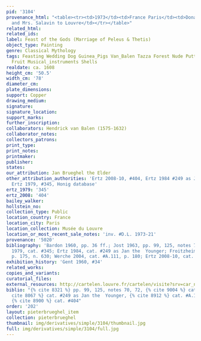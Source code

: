 ```yaml
---
pid: '3104'
provenance_html: "<table><tr><td>1973</td><td>France Paris</td><td>Donated by Mr.
  and Mrs. Salavin to Louvre</td></tr></table>"
related_html: 
related_ids: 
label: Feast of the Gods (Marriage of Peleus & Thetis)
object_type: Painting
genre: Classical Mythology
tags: Feasting Wedding Dog Guinea_Pigs Van_Balen Tazza Forest Nude Putti Flowers Food
  Fruit Musical_instruments Shells
realdate: ca. 1608
height_cm: '50.5'
width_cm: '78'
diameter_cm: 
plate_dimensions: 
support: Copper
drawing_medium: 
signature: 
signature_location: 
support_marks: 
further_inscription: 
collaborators: Hendrick van Balen (1575-1632)
collaborator_notes: 
collectors_patrons: 
print_type: 
print_notes: 
printmaker: 
publisher: 
states: 
our_attribution: Jan Brueghel the Elder
other_attribution_authorities: 'Ertz 2008-10, #404, Ertz 1984 #249 as Jan the Younger,
  Ertz 1979, #345, Honig database'
ertz_1979: '345'
ertz_2008: '404'
bailey_walker: 
hollstein_no: 
collection_type: Public
location_country: France
location_city: Paris
location_collection: Musée du Louvre
location_or_most_recent_sale_notes: 'inv. #D.L. 1973-21'
provenance: '5020'
bibliography: 'Bardon 1960, pp. 36 ff.; Jost 1963, pp. 99, 125, notes 70, 72; Ertz
  1979, cat. #345; Ertz 1984, cat. #249 as Jan the  Younger; Froitzheim-Hegger 1993,
  p. 175, n. 630; Werche 2004, cat. #A.111, p. 180; Ertz 2008-10, cat. #404'
exhibition_history: 'Gent 1960, #34'
related_works: 
copies_and_variants: 
curatorial_files: 
external_resources: http://cartelen.louvre.fr/cartelen/visite?srv=car_not_frame&idNotice=24242&langue=en
biblio: "{% cite 8321 %} pp. 99, 125, notes 70, 72, {% cite 9004 %} cat. #345, {%
  cite 8067 %} cat. #249 as Jan the  Younger, {% cite 8912 %} cat. #A.111, p. 180,
  {% cite 8900 %} cat. #404"
order: '202'
layout: pieterbrueghel_item
collection: pieterbrueghel
thumbnail: img/derivatives/simple/3104/thumbnail.jpg
full: img/derivatives/simple/3104/full.jpg
---
```

